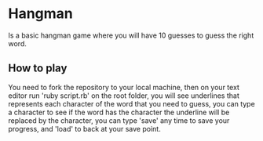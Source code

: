 # Hangman

Is a basic hangman game where you will have 10 guesses to guess the right word.

## How to play

You need to fork the repository to your local machine, then on your text editor
run 'ruby script.rb' on the root folder, you will see underlines that represents
each character of the word that you need to guess, you can type a character to
see if the word has the character the underline will be replaced by the character,
you can type 'save' any time to save your progress, and 'load' to back at your
save point.